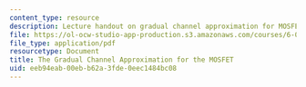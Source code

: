 ```yaml
---
content_type: resource
description: Lecture handout on gradual channel approximation for MOSFETs.
file: https://ol-ocw-studio-app-production.s3.amazonaws.com/courses/6-012-microelectronic-devices-and-circuits-fall-2009/eeb94eab00ebb62a3fde0eec1484bc08_MIT6_012F09_lec11_gradual.pdf
file_type: application/pdf
resourcetype: Document
title: The Gradual Channel Approximation for the MOSFET
uid: eeb94eab-00eb-b62a-3fde-0eec1484bc08
---
```

